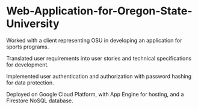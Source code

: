# Web-Application-for-Oregon-State-University

Worked with a client representing OSU in developing an application for sports programs.

Translated user requirements into user stories and technical specifications for development.

Implemented user authentication and authorization with password hashing for data protection.

Deployed on Google Cloud Platform, with App Engine for hosting, and a Firestore NoSQL database.
